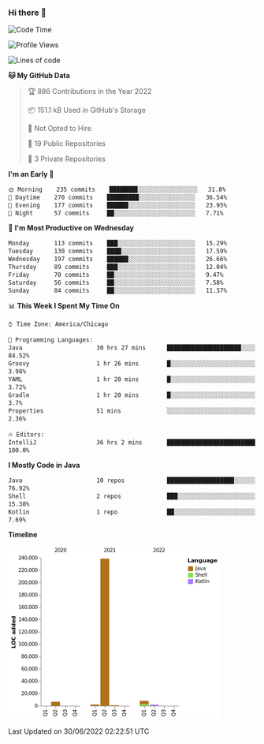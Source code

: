 ### Hi there 👋


<!--START_SECTION:waka-->
![Code Time](http://img.shields.io/badge/Code%20Time-2%2C323%20hrs%2013%20mins-blue)

![Profile Views](http://img.shields.io/badge/Profile%20Views-4-blue)

![Lines of code](https://img.shields.io/badge/From%20Hello%20World%20I%27ve%20Written-259%20Thousand%20lines%20of%20code-blue)

**🐱 My GitHub Data** 

> 🏆 886 Contributions in the Year 2022
 > 
> 📦 151.1 kB Used in GitHub's Storage 
 > 
> 🚫 Not Opted to Hire
 > 
> 📜 19 Public Repositories 
 > 
> 🔑 3 Private Repositories  
 > 
**I'm an Early 🐤** 

```text
🌞 Morning    235 commits    ████████░░░░░░░░░░░░░░░░░   31.8% 
🌆 Daytime    270 commits    █████████░░░░░░░░░░░░░░░░   36.54% 
🌃 Evening    177 commits    ██████░░░░░░░░░░░░░░░░░░░   23.95% 
🌙 Night      57 commits     ██░░░░░░░░░░░░░░░░░░░░░░░   7.71%

```
📅 **I'm Most Productive on Wednesday** 

```text
Monday       113 commits    ███░░░░░░░░░░░░░░░░░░░░░░   15.29% 
Tuesday      130 commits    ████░░░░░░░░░░░░░░░░░░░░░   17.59% 
Wednesday    197 commits    ██████░░░░░░░░░░░░░░░░░░░   26.66% 
Thursday     89 commits     ███░░░░░░░░░░░░░░░░░░░░░░   12.04% 
Friday       70 commits     ██░░░░░░░░░░░░░░░░░░░░░░░   9.47% 
Saturday     56 commits     ██░░░░░░░░░░░░░░░░░░░░░░░   7.58% 
Sunday       84 commits     ██░░░░░░░░░░░░░░░░░░░░░░░   11.37%

```


📊 **This Week I Spent My Time On** 

```text
⌚︎ Time Zone: America/Chicago

💬 Programming Languages: 
Java                     30 hrs 27 mins      █████████████████████░░░░   84.52% 
Groovy                   1 hr 26 mins        █░░░░░░░░░░░░░░░░░░░░░░░░   3.98% 
YAML                     1 hr 20 mins        █░░░░░░░░░░░░░░░░░░░░░░░░   3.72% 
Gradle                   1 hr 20 mins        █░░░░░░░░░░░░░░░░░░░░░░░░   3.7% 
Properties               51 mins             ░░░░░░░░░░░░░░░░░░░░░░░░░   2.36%

🔥 Editors: 
IntelliJ                 36 hrs 2 mins       █████████████████████████   100.0%

```

**I Mostly Code in Java** 

```text
Java                     10 repos            ███████████████████░░░░░░   76.92% 
Shell                    2 repos             ███░░░░░░░░░░░░░░░░░░░░░░   15.38% 
Kotlin                   1 repo              ██░░░░░░░░░░░░░░░░░░░░░░░   7.69%

```


**Timeline**

![Chart not found](https://raw.githubusercontent.com/powercasgamer/powercasgamer/master/charts/bar_graph.png) 


 Last Updated on 30/06/2022 02:22:51 UTC
<!--END_SECTION:waka-->
